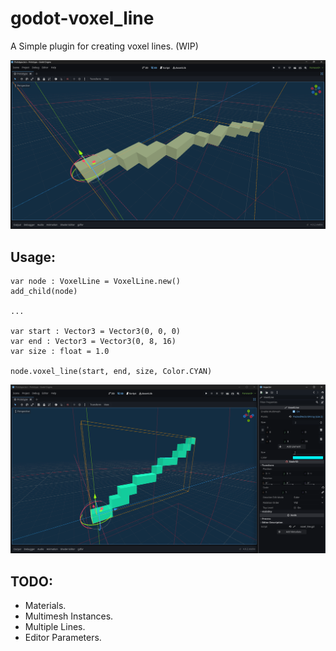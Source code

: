 # godot-voxel_line
A Simple plugin for creating voxel lines. (WIP)

<a href="voxel_line.png?raw=true"><img width=900 src="voxel_line.png"></a>

## Usage:

``` gdscript
var node : VoxelLine = VoxelLine.new()
add_child(node)

...

var start : Vector3 = Vector3(0, 0, 0)
var end : Vector3 = Vector3(0, 8, 16)
var size : float = 1.0

node.voxel_line(start, end, size, Color.CYAN)

```

<a href="Screenshot 2023-04-11 123609.png?raw=true"><img width=900 src="Screenshot 2023-04-11 123609.png"></a>

## TODO:

- Materials.
- Multimesh Instances.
- Multiple Lines.
- Editor Parameters.
